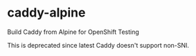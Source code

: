 # caddy-alpine
Build Caddy from Alpine for OpenShift Testing

This is deprecated since latest Caddy doesn't support non-SNI.
